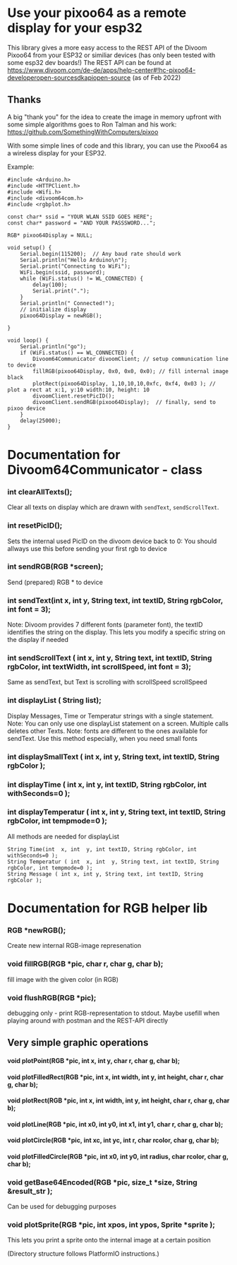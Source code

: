 # Use your pixoo64 as a remote display for your esp32

This library gives a more easy access to the REST API of the Divoom Pixoo64 from your ESP32 or similiar devices (has only been tested with some esp32 dev boards!)
The REST API can be found at
https://www.divoom.com/de-de/apps/help-center#!hc-pixoo64-developeropen-sourcesdkapiopen-source
(as of Feb 2022)

## Thanks
A big "thank you" for the idea to create the image in memory upfront with some simple algorithms goes to Ron Talman and his work: 
https://github.com/SomethingWithComputers/pixoo

With some simple lines of code and this library, you can use the Pixoo64 as a wireless display for your ESP32.

Example:
```
#include <Arduino.h>
#include <HTTPClient.h>
#include <Wifi.h>
#include <divoom64com.h>
#include <rgbplot.h>

const char* ssid = "YOUR WLAN SSID GOES HERE";
const char* password = "AND YOUR PASSSWORD...";

RGB* pixoo64Display = NULL;

void setup() {
    Serial.begin(115200);  // Any baud rate should work
    Serial.println("Hello Arduino\n");
    Serial.print("Connecting to WiFi");
    WiFi.begin(ssid, password);
    while (WiFi.status() != WL_CONNECTED) {
        delay(100);
        Serial.print(".");
    }
    Serial.println(" Connected!");
    // initialize display
    pixoo64Display = newRGB();

}

void loop() {
    Serial.println("go");
    if (WiFi.status() == WL_CONNECTED) {
        Divoom64Communicator divoomClient; // setup communication line to device
        fillRGB(pixoo64Display, 0x0, 0x0, 0x0); // fill internal image black
        plotRect(pixoo64Display, 1,10,10,10,0xfc, 0xf4, 0x03 ); // plot a rect at x:1, y:10 width:10, height: 10
        divoomClient.resetPicID();
        divoomClient.sendRGB(pixoo64Display);  // finally, send to pixoo device
    }
    delay(25000);
}

```

# Documentation for Divoom64Communicator - class

###    int clearAllTexts();
Clear all texts on display which are drawn with `sendText`, `sendScrollText`.
###    int resetPicID();
Sets the internal used PicID on the divoom device back to 0: You should allways use this before sending your first rgb to device
### int sendRGB(RGB *screen);
Send (prepared) RGB * to device
### int sendText(int x, int y, String text, int textID, String rgbColor, int font = 3);
Note: Divoom provides 7 different fonts (parameter font), the textID identifies the string on the display. This lets you modify a specific string on the display if needed
### int sendScrollText ( int x, int y, String text, int textID, String rgbColor, int textWidth, int scrollSpeed, int font = 3);
Same as sendText, but Text is scrolling with scrollSpeed scrollSpeed
### int displayList ( String list);  
Display Messages, Time or Temperatur strings with a single statement. Note: You can only use one displayList statement on a screen. Multiple calls deletes other Texts. 
Note: fonts are different to the ones available for sendText. Use this method especially, when you need small fonts
###  int displaySmallText ( int x, int y, String text, int textID, String rgbColor );
###  int displayTime ( int  x, int  y, int textID, String rgbColor, int withSeconds=0 );
###  int displayTemperatur ( int  x, int  y, String text, int textID, String rgbColor, int tempmode=0 );
All methods are needed for displayList


    String Time(int  x, int  y, int textID, String rgbColor, int withSeconds=0 );
    String Temperatur ( int  x, int  y, String text, int textID, String rgbColor, int tempmode=0 );
    String Message ( int x, int y, String text, int textID, String rgbColor );


# Documentation for RGB helper lib
### RGB *newRGB();
Create new internal RGB-image represenation
### void fillRGB(RGB *pic, char r, char g, char b);
fill image with the given color (in RGB)
### void flushRGB(RGB *pic);
debugging only - print RGB-representation to stdout. Maybe usefill when playing around with postman and the REST-API directly

## Very simple graphic operations
#### void plotPoint(RGB *pic, int x, int y, char r, char g, char b);
#### void plotFilledRect(RGB *pic, int x, int width, int y, int height, char r, char g, char b);
#### void plotRect(RGB *pic, int x, int width, int y, int height, char r, char g, char b);
#### void plotLine(RGB *pic, int x0, int y0, int x1, int y1, char r, char g, char b);
#### void plotCircle(RGB *pic, int xc, int yc, int r, char rcolor, char g, char b);
#### void plotFilledCircle(RGB *pic, int x0, int y0, int radius, char rcolor, char g, char b);

### void getBase64Encoded(RGB *pic, size_t *size, String &result_str );
Can be used for debugging purposes 
### void plotSprite(RGB *pic, int xpos, int ypos, Sprite *sprite );
This lets you print a sprite onto the internal image at a certain position

(Directory structure follows PlatformIO instructions.)
